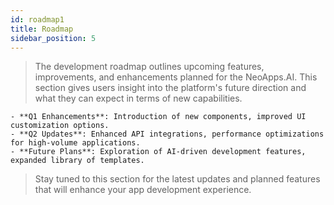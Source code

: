 ```yaml
---
id: roadmap1
title: Roadmap
sidebar_position: 5
---
```


> The development roadmap outlines upcoming features, improvements, and enhancements planned for the NeoApps.AI. This section gives users insight into the platform's future direction and what they can expect in terms of new capabilities.

    - **Q1 Enhancements**: Introduction of new components, improved UI customization options.
    - **Q2 Updates**: Enhanced API integrations, performance optimizations for high-volume applications.
    - **Future Plans**: Exploration of AI-driven development features, expanded library of templates.

> Stay tuned to this section for the latest updates and planned features that will enhance your app development experience.